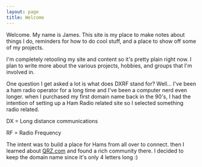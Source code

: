```yaml
---
layout: page
title: Welcome
---
```


Welcome. My name is James. This site is my place to make notes about things I do, reminders for how to do cool stuff, and a place to show off some of my projects.

I'm completely retooling my site and content so it's pretty plain right now. I plan to write more about the various projects, hobbies, and groups that I'm involved in.

One question I get asked a lot is what does DXRF stand for? Well... I've been a ham radio operator for a long time and I've been a computer nerd even longer. when I purchased my first domain name back in the 90's, I had the intention of setting up a Ham Radio related site so I selected something radio related.

DX = Long distance communications

RF = Radio Frequency

The intent was to build a place for Hams from all over to connect. then I learned about [QRZ.com](http://www.qrz.com) and found a rich community there. I decided to keep the domain name since it's only 4 letters long :)
